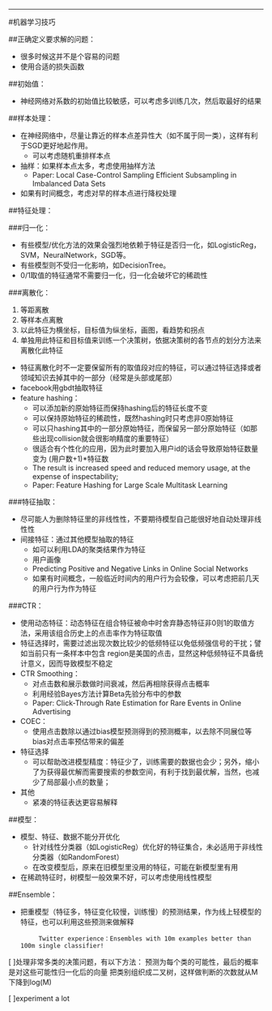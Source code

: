 -----------

#机器学习技巧


##正确定义要求解的问题：
* 很多时候这并不是个容易的问题
* 使用合适的损失函数


##初始值：
* 神经网络对系数的初始值比较敏感，可以考虑多训练几次，然后取最好的结果


##样本处理：
* 在神经网络中，尽量让靠近的样本点差异性大（如不属于同一类），这样有利于SGD更好地起作用。
  * 可以考虑随机重排样本点
* 抽样：如果样本点太多，考虑使用抽样方法
  * Paper: Local Case-Control Sampling Efficient Subsampling in Imbalanced Data Sets
* 如果有时间概念，考虑对早的样本点进行降权处理


##特征处理：


###归一化：
  * 有些模型/优化方法的效果会强烈地依赖于特征是否归一化，如LogisticReg，SVM，NeuralNetwork，SGD等。
  * 有些模型则不受归一化影响，如DecisionTree。
  * 0/1取值的特征通常不需要归一化，归一化会破坏它的稀疏性


###离散化：
  1. 等距离散
  2. 等样本点离散
  3. 以此特征为横坐标，目标值为纵坐标，画图，看趋势和拐点
  4. 单独用此特征和目标值来训练一个决策树，依据决策树的各节点的划分方法来离散化此特征
  * 特征离散化时不一定要保留所有的取值段对应的特征，可以通过特征选择或者领域知识去掉其中的一部分（经常是头部或尾部）
  * facebook用gbdt抽取特征
  * feature hashing：
    * 可以添加新的原始特征而保持hashing后的特征长度不变
    * 可以保持原始特征的稀疏性，既然hashing时只考虑非0原始特征
    * 可以只hashing其中的一部分原始特征，而保留另一部分原始特征（如那些出现collision就会很影响精度的重要特征）
    * 很适合有个性化的应用，因为此时要加入用户id的话会导致原始特征数量变为 (用户数+1)*特征数
    * The result is increased speed and reduced memory usage, at the expense of inspectability;
    * Paper: Feature Hashing for Large Scale Multitask Learning


###特征抽取：
  * 尽可能人为删除特征里的非线性性，不要期待模型自己能很好地自动处理非线性性
  * 间接特征：通过其他模型抽取的特征
    * 如可以利用LDA的聚类结果作为特征
    * 用户画像
    * Predicting Positive and Negative Links in Online Social Networks
    * 如果有时间概念，一般临近时间内的用户行为会较像，可以考虑把前几天的用户行为作为特征


###CTR：
 * 使用动态特征：动态特征在组合特征被命中时舍弃静态特征非0则1的取值方法，采用该组合历史上的点击率作为特征取值
 * 特征选择时，需要过滤出现次数比较少的低频特征以免低频强信号的干扰；譬如当前只有一条样本中包含 region是美国的点击，显然这种低频特征不具备统计意义，因而导致模型不稳定
 * CTR Smoothing：
   * 对点击数和展示数做时间衰减，然后再相除获得点击概率
   * 利用经验Bayes方法计算Beta先验分布中的参数
   * Paper: Click-Through Rate Estimation for Rare Events in Online Advertising
 * COEC：
   * 使用点击数除以通过bias模型预测得到的预测概率，以去除不同展位等bias对点击率预估带来的偏差
 * 特征选择
   * 可以帮助改进模型精度：特征少了，训练需要的数据也会少；另外，缩小了为获得最优解而需要搜索的参数空间，有利于找到最优解，当然，也减少了局部最小点的数量；
 * 其他
   * 紧凑的特征表达更容易解释


##模型：
* 模型、特征、数据不能分开优化
  * 针对线性分类器（如LogisticReg）优化好的特征集合，未必适用于非线性分类器（如RandomForest）
  * 在改变模型后，原来在旧模型里没用的特征，可能在新模型里有用
* 在稀疏特征时，树模型一般效果不好，可以考虑使用线性模型

 
##Ensemble：
* 把重模型（特征多，特征变化较慢，训练慢）的预测结果，作为线上轻模型的特征，也可以利用这些预测来做解释


           Twitter experience：Ensembles with 10m examples better than 100m single classifier! 







[ ]处理非常多类的决策问题，有以下方法：
          预测为每个类的可能性，最后的概率是对这些可能性归一化后的向量
          把类别组织成二叉树，这样做判断的次数就从M下降到log(M) 

[ ]experiment a lot

